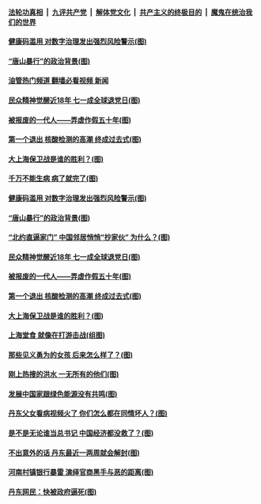 ####  [法轮功真相](../../../../basic/blob/master/README.md?t=06280001) &nbsp;|&nbsp; [九评共产党](../../../../9ping.md/blob/master/README.md?t=06280001) &nbsp;|&nbsp; [解体党文化](../../../../jtdwh.md/blob/master/README.md?t=06280001)  &nbsp;|&nbsp; [共产主义的终极目的](../../../../gczydzjmd.md/blob/master/README.md?t=06280001) &nbsp;|&nbsp; [魔鬼在统治我们的世界](../../../../mgztzwmdsj.md/blob/master/README.md?t=06280001) 

#### [健康码滥用 对数字治理发出强烈风险警示(图)](../pages/p4/1010241.md?t=06280001) 

#### [“唐山暴行”的政治背景(图)](../pages/p4/1010250.md?t=06280001) 

#### [油管热门频道 翻墙必看视频 新闻](http://45.76.130.85:81/youtube.html?06280001)

#### [民众精神觉醒近18年 七一成全球退党日(图)](../pages/p4/1010220.md?t=06280001) 

#### [被报废的一代人——弄虚作假五十年(图)](../pages/p4/1010188.md?t=06280001) 

#### [第一个退出 核酸检测的高潮 终成过去式(图)](../pages/p4/1010179.md?t=06280001) 

#### [大上海保卫战是谁的胜利？(图)](../pages/p4/1010185.md?t=06280001) 

#### [千万不能生病 病了就完了(图)](../pages/p4/1010252.md?t=06280001) 

#### [健康码滥用 对数字治理发出强烈风险警示(图)](../pages/p4/1010241.md?t=06280001) 

#### [“唐山暴行”的政治背景(图)](../pages/p4/1010250.md?t=06280001) 

#### [“北约直逼家门” 中国邻居悄悄“抄家伙” 为什么？(图)](../pages/p4/1010253.md?t=06280001) 


#### [民众精神觉醒近18年 七一成全球退党日(图)](../pages/p4/1010220.md?t=06280001) 

#### [被报废的一代人——弄虚作假五十年(图)](../pages/p4/1010188.md?t=06280001) 

#### [第一个退出 核酸检测的高潮 终成过去式(图)](../pages/p4/1010179.md?t=06280001) 

#### [大上海保卫战是谁的胜利？(图)](../pages/p4/1010185.md?t=06280001) 

#### [上海堂食 就像在打游击战(组图)](../pages/p4/1010184.md?t=06280001) 

#### [那些见义勇为的女孩 后来怎么样了？(图)](../pages/p4/1010182.md?t=06280001) 


#### [刚上热搜的洪水 一无所有的他们(图)](../pages/p4/1010103.md?t=06280001) 


#### [发展中国家跟绿色能源没有共鸣(图)](../pages/p4/1010098.md?t=06280001) 

#### [丹东父女看病视频火了 你们怎么都在同情坏人？(图)](../pages/p4/1010101.md?t=06280001) 

#### [是不是无论谁当总书记 中国经济都没救了？(图)](../pages/p4/1009981.md?t=06280001) 

#### [不出意外的话 丹东最近一两周就会解封(图)](../pages/p4/1010002.md?t=06280001) 

#### [河南村镇银行暴雷 演绎官商黑手与恶的距离(图)](../pages/p4/1009989.md?t=06280001) 

#### [丹东网民：快被政府逼死(图)](../pages/p4/1009985.md?t=06280001) 

<img src='http://gfw-breaker.win/goodnews/indexes/p4.md' width='0px' height='0px'/>
